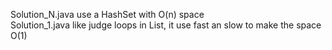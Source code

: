 Solution_N.java use a HashSet with O(n) space  
Solution_1.java like judge loops in List, it use fast an slow to make the space O(1) 
